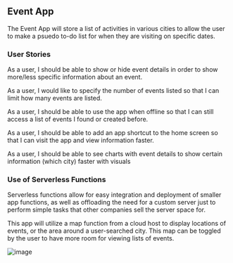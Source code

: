 ## Event App

The Event App will store a list of activities in various cities to allow the user to make a psuedo to-do list for when they are visiting on specific dates.

### User Stories

As a user, I should be able to show or hide event details in order to show more/less specific information about an event.

As a user, I would like to specify the number of events listed so that I can limit how many events are listed.

As a user, I should be able to use the app when offline so that I can still access a list of events I found or created before.

As a user, I should be able to add an app shortcut to the home screen so that I can visit the app and view information faster.

As a user, I should be able to see charts with event details to show certain information (which city) faster with visuals

### Use of Serverless Functions

Serverless functions allow for easy integration and deployment of smaller app functions, as well as offloading the need for a custom server just to perform simple tasks that other companies sell the server space for.

This app will utilize a map function from a cloud host to display locations of events, or the area around a user-searched city. This map can be toggled by the user to have more room for viewing lists of events.


![image](https://github.com/MattGaughan2022/meetApp/assets/80429635/0d73c736-0b67-4133-894a-9349baf711f8)
